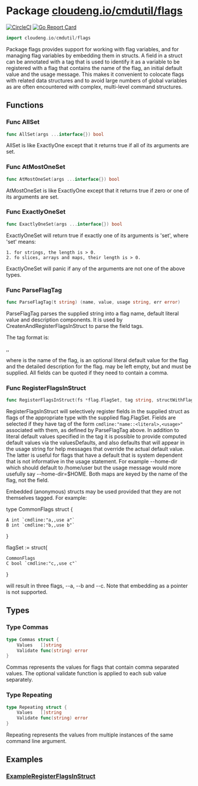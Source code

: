 # Package [cloudeng.io/cmdutil/flags](https://pkg.go.dev/cloudeng.io/cmdutil/flags?tab=doc)
[![CircleCI](https://circleci.com/gh/cloudengio/go.gotools.svg?style=svg)](https://circleci.com/gh/cloudengio/go.gotools) [![Go Report Card](https://goreportcard.com/badge/cloudeng.io/cmdutil/flags)](https://goreportcard.com/report/cloudeng.io/cmdutil/flags)

```go
import cloudeng.io/cmdutil/flags
```

Package flags provides support for working with flag variables, and for
managing flag variables by embedding them in structs. A field in a struct
can be annotated with a tag that is used to identify it as a variable to be
registered with a flag that contains the name of the flag, an initial
default value and the usage message. This makes it convenient to colocate
flags with related data structures and to avoid large numbers of global
variables as are often encountered with complex, multi-level command
structures.

## Functions
### Func AllSet
```go
func AllSet(args ...interface{}) bool
```
AllSet is like ExactlyOne except that it returns true if all of its
arguments are set.

### Func AtMostOneSet
```go
func AtMostOneSet(args ...interface{}) bool
```
AtMostOneSet is like ExactlyOne except that it returns true if zero or one
of its arguments are set.

### Func ExactlyOneSet
```go
func ExactlyOneSet(args ...interface{}) bool
```
ExactlyOneSet will return true if exactly one of its arguments is 'set',
where 'set' means:

    1. for strings, the length is > 0.
    2. fo slices, arrays and maps, their length is > 0.

ExactlyOneSet will panic if any of the arguments are not one of the above
types.

### Func ParseFlagTag
```go
func ParseFlagTag(t string) (name, value, usage string, err error)
```
ParseFlagTag parses the supplied string into a flag name, default literal
value and description components. It is used by
CreatenAndRegisterFlagsInStruct to parse the field tags.

The tag format is:

<name>,<default-value>,<usage>

where <name> is the name of the flag, <default-value> is an optional literal
default value for the flag and <usage> the detailed description for the
flag. <default-value> may be left empty, but <name> and <usage> must be
supplied. All fields can be quoted if they need to contain a comma.

### Func RegisterFlagsInStruct
```go
func RegisterFlagsInStruct(fs *flag.FlagSet, tag string, structWithFlags interface{}, valueDefaults map[string]interface{}, usageDefaults map[string]string) error
```
RegisterFlagsInStruct will selectively register fields in the supplied
struct as flags of the appropriate type with the supplied flag.FlagSet.
Fields are selected if they have tag of the form
`cmdline:"name::<literal>,<usage>"` associated with them, as defined by
ParseFlagTag above. In addition to literal default values specified in the
tag it is possible to provide computed default values via the
valuesDefaults, and also defaults that will appear in the usage string for
help messages that override the actual default value. The latter is useful
for flags that have a default that is system dependent that is not
informative in the usage statement. For example --home-dir which should
default to /home/user but the usage message would more usefully say
--home-dir=$HOME. Both maps are keyed by the name of the flag, not the
field.

Embedded (anonymous) structs may be used provided that they are not
themselves tagged. For example:

type CommonFlags struct {

    A int `cmdline:"a,,use a"`
    B int `cmdline:"b,,use b"`

}

flagSet := struct{

    CommonFlags
    C bool `cmdline:"c,,use c"`

}

will result in three flags, --a, --b and --c. Note that embedding as a
pointer is not supported.



## Types
### Type Commas
```go
type Commas struct {
	Values   []string
	Validate func(string) error
}
```
Commas represents the values for flags that contain comma separated values.
The optional validate function is applied to each sub value separately.

### Type Repeating
```go
type Repeating struct {
	Values   []string
	Validate func(string) error
}
```
Repeating represents the values from multiple instances of the same command
line argument.



## Examples

### [ExampleRegisterFlagsInStruct](https://pkg.go.dev/cloudeng.io/cmdutil/flags?tab=doc#example-RegisterFlagsInStruct)



